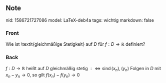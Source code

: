 ## Note
nid: 1586721727086
model: LaTeX-deb4a
tags: wichtig
markdown: false

### Front
Wie ist \textit{gleichmäßige Stetigkeit} auf $D$ für $f: D \rightarrow \mathbb{R}$ definiert?

### Back
$f: D \rightarrow \mathbb{R}$ heißt auf $D$ gleichmäßig stetig $: \Longleftrightarrow \operatorname{sind}\left(x_{n}\right),\left(y_{n}\right)$ Folgen in $D$ mit $x_{n}-y_{n} \rightarrow 0,$ so gilt $f\left(x_{n}\right)-f\left(y_{n}\right) \rightarrow 0$
